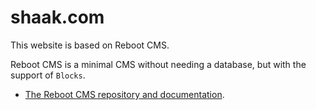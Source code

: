 # shaak.com

This website is based on Reboot CMS.

Reboot CMS is a minimal CMS without needing a database, but with the support of `Blocks`.

- [The Reboot CMS repository and documentation](https://github.com/shaack/reboot-cms).

